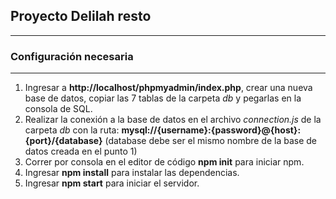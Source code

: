 ## Proyecto Delilah resto
----------------------------------

### Configuración necesaria
----------------------------------

1. Ingresar a **http://localhost/phpmyadmin/index.php**, crear una nueva base de datos, copiar las 7 tablas de la carpeta _db_ y pegarlas en la consola de SQL.
2. Realizar la conexión a la base de datos en el archivo _connection.js_ de la carpeta _db_ con la ruta: **mysql://{username}:{password}@{host}:{port}/{database}** (database debe ser el mismo nombre de la base de datos creada en el punto 1)
3. Correr por consola en el editor de código **npm init** para iniciar npm.
4. Ingresar **npm install** para instalar las dependencias.
5. Ingresar **npm start** para iniciar el servidor.
